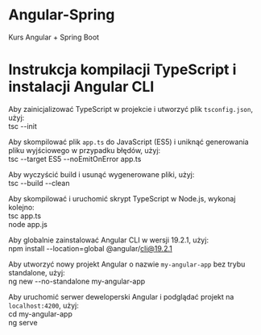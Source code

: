 # Angular-Spring
 Kurs Angular + Spring Boot

# Instrukcja kompilacji TypeScript i instalacji Angular CLI

Aby zainicjalizować TypeScript w projekcie i utworzyć plik `tsconfig.json`, użyj:  
tsc --init  

Aby skompilować plik `app.ts` do JavaScript (ES5) i uniknąć generowania pliku wyjściowego w przypadku błędów, użyj:  
tsc --target ES5 --noEmitOnError app.ts  

Aby wyczyścić build i usunąć wygenerowane pliki, użyj:  
tsc --build --clean  

Aby skompilować i uruchomić skrypt TypeScript w Node.js, wykonaj kolejno:  
tsc app.ts  
node app.js  

Aby globalnie zainstalować Angular CLI w wersji 19.2.1, użyj:  
npm install --location=global @angular/cli@19.2.1  

Aby utworzyć nowy projekt Angular o nazwie `my-angular-app` bez trybu standalone, użyj:  
ng new --no-standalone my-angular-app  

Aby uruchomić serwer deweloperski Angular i podglądać projekt na `localhost:4200`, użyj:  
cd my-angular-app  
ng serve  
